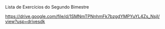 Lista de Exercícios do Segundo Bimestre

https://drive.google.com/file/d/1SMNmTPNnhmFk7bzgdYMPYuYL4Zs_NsjI/view?usp=drivesdk